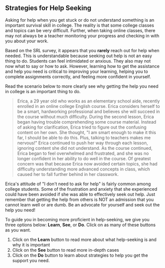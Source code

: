 ## Strategies for Help Seeking

Asking for help when you get stuck or do not understand something is an important survival skill in college. The reality is that some college classes and topics can be very difficult. Further, when taking online classes, there may not always be a teacher monitoring your progress and checking in with you about your work. 

Based on the SRL survey, it appears that you **rarely** reach out for help when needed. This is understandable because seeking out help is not an easy thing to do. Students can feel intimidated or anxious. They also may not now what to say or how to ask. However, learning how to get the assistance and help you need is critical to improving your learning, helping you to complete assignments correctly, and feeling more confident in yourself.  

Read the scenario below to more clearly see why getting the help you need in college is an important thing to do.

> Erica, a 29 year old who works as an elementary school aide, recently enrolled in an online college English course. Erica considers herself to be a smart, hardworking professional and believes she will succeed in the course without much difficulty. During the second lesson, Erica began having trouble comprehending some course material. Instead of asking for clarification, Erica tried to figure out the confusing content on her own. She thought, "I am smart enough to make it this far, I should be able to do this. Plus, talking to teachers makes me nervous!" Erica continued to push her way through each lesson, ignoring content she did not understand. As the course continued, Erica began to feel overwhelmed and frustrated, and she was no longer confident in her ability to do well in the course. Of greatest concern was that because Erica now avoided certain topics, she had difficulty understanding more advanced concepts in class, which caused her to fall further behind in her classwork.

Erica's attitude of "I don't need to ask for help" is fairly common among college students. Some of the frustration and anxiety that she experienced could have been avoided if she was able to effectively seek out help. Just remember that getting the help from others is NOT an admission that you cannot learn well or are dumb. Be an advocate for yourself and seek out the help you need!

To guide you in becoming more proficient in help-seeking, we give you three options below: **Learn**, **See**, or **Do**. Click on as many of these buttons as you want. 

1. Click on the **Learn** button to read more about what help-seeking is and why it is important
2. Click on the **See** button to read more in-depth cases 
3. Click on the **Do** button to learn about strategies to help you get the support you need.
